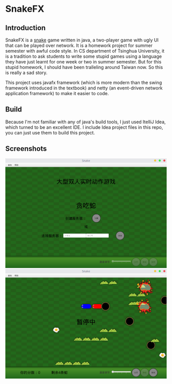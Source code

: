 # SnakeFX

## Introduction

SnakeFX is a [snake](https://en.wikipedia.org/wiki/Snake_(video_game_genre)) game written in java, a two-player game with ugly UI that can be played over network. It is a homework project for summer semester with awful code style. In CS department of Tsinghua University, it is a tradition to ask students to write some stupid games using a language they have just learnt for one week or two in summer semester. But for this stupid homework, I should have been tralleling around Taiwan now. So this is really a sad story.

This project uses javafx framework (which is more modern than the swing framework introduced in the textbook) and netty (an event-driven network application framework) to make it easier to code.

## Build

Because I'm not familiar with any of java's build tools, I just used ItelliJ Idea, which turned to be an excellent IDE. I include Idea project files in this repo, you can just use them to build this project.

## Screenshots
![Home Screenshot](screenshots/Home.png "Home")
![Game Scene Screenshot](screenshots/GameScene.png "Game Scene")